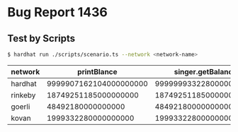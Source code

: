 # Bug Report 1436

## Test by Scripts

```bash
$ hardhat run ./scripts/scenario.ts --network <network-name>
```

| network | printBlance            | singer.getBalance      |
| ------- | -----------            | -----------------      |
| hardhat | 9999907162104000000000 | 9999999332280000000000 |
| rinkeby | 18749251185000000000   | 18749251185000000000   |
| goerli  | 48492180000000000      | 48492180000000000      |
| kovan   | 1999332280000000000    | 1999332280000000000    |

